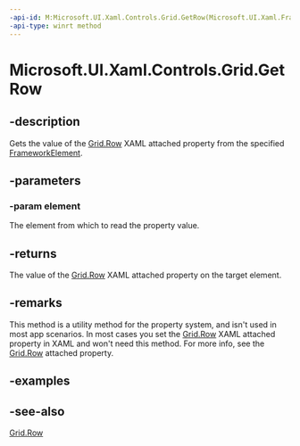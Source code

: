 ```yaml
---
-api-id: M:Microsoft.UI.Xaml.Controls.Grid.GetRow(Microsoft.UI.Xaml.FrameworkElement)
-api-type: winrt method
---
```


<!-- Method syntax
public int GetRow(Windows.UI.Xaml.FrameworkElement element)
-->

# Microsoft.UI.Xaml.Controls.Grid.GetRow

## -description
Gets the value of the [Grid.Row](/windows/winui/api/microsoft.ui.xaml.controls.grid#xaml-attached-properties) XAML attached property from the specified [FrameworkElement](../microsoft.ui.xaml/frameworkelement.md).

## -parameters
### -param element
The element from which to read the property value.

## -returns
The value of the [Grid.Row](/windows/winui/api/microsoft.ui.xaml.controls.grid#xaml-attached-properties) XAML attached property on the target element.

## -remarks
This method is a utility method for the property system, and isn't used in most app scenarios. In most cases you set the [Grid.Row](/windows/winui/api/microsoft.ui.xaml.controls.grid#xaml-attached-properties) XAML attached property in XAML and won't need this method. For more info, see the [Grid.Row](/windows/winui/api/microsoft.ui.xaml.controls.grid#xaml-attached-properties) attached property.

## -examples

## -see-also
[Grid.Row](/windows/winui/api/microsoft.ui.xaml.controls.grid#xaml-attached-properties)
